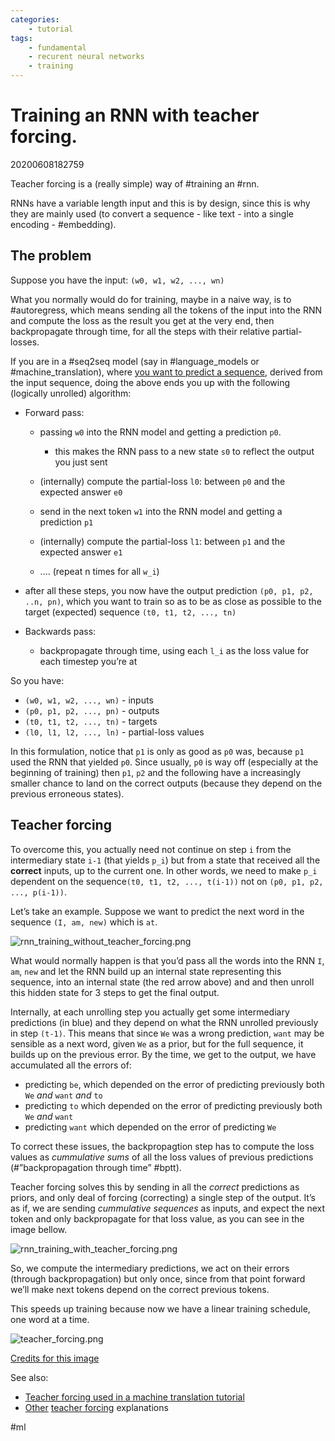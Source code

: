 ```yaml
---
categories: 
    - tutorial
tags:
    - fundamental
    - recurent neural networks
    - training
---
```


# Training an RNN with teacher forcing.
20200608182759

Teacher forcing is a (really simple) way of #training an #rnn.

RNNs have a variable length input and this is by design, since this is why they are mainly used (to convert a sequence - like text - into a single encoding - #embedding).

## The problem
Suppose you have the input: `(w0, w1, w2, ..., wn)`

What you normally would do for training, maybe in a naive way, is to #autoregress, which means sending all the tokens of the input into the RNN and compute the loss as the result you get at the very end, then backpropagate through time, for all the steps with their relative partial-losses. 

If you are in a #seq2seq model (say in #language_models or #machine_translation), where [you want to predict a sequence](http://www.clungu.com/machine%20translation/tutorial/Tutorial-on-Machine-Translation/), derived from the input sequence, doing the above ends you up with the following (logically unrolled) algorithm:

- Forward pass:
    - passing `w0` into the RNN model and getting a prediction `p0`.
        - this makes the RNN pass to a new state `s0` to reflect the output you just sent
    - (internally) compute the partial-loss `l0`: between `p0` and the expected answer `e0`

    - send in the next token `w1` into the RNN model and getting a prediction `p1`
    - (internally) compute the partial-loss `l1`: between `p1` and the expected answer `e1`

    - .… (repeat n times for all `w_i`)

- after all  these steps, you now have the output prediction `(p0, p1, p2, ..n, pn)`, which you want to train so as to be as close as possible to the target (expected) sequence `(t0, t1, t2, ..., tn)`

- Backwards pass:
    - backpropagate through time, using each `l_i` as the loss value for each timestep you’re at

So you have:
- `(w0, w1, w2, ..., wn)` - inputs
- `(p0, p1, p2, ..., pn)` - outputs
- `(t0, t1, t2, ..., tn)` - targets
- `(l0, l1, l2, ..., ln)` - partial-loss values

In this formulation,  notice that `p1` is only as good as `p0` was, because `p1` used the RNN that yielded  `p0`. Since usually, `p0` is way off (especially at the beginning of training) then `p1`, `p2` and the following have a increasingly smaller chance to land on the correct outputs (because they depend on the previous erroneous states).

## Teacher forcing

To overcome this, you actually need not continue on step `i` from the intermediary state `i-1` (that yields `p_i`) but from a state that received all the **correct** inputs, up to the current one. In other words, we need to make `p_i` dependent on the sequence`(t0, t1, t2, ..., t(i-1))` not on `(p0, p1, p2, ..., p(i-1))`.

Let’s take an example. Suppose we want to predict the next word in the sequence `(I, am, new)` which is `at`. 

![rnn_training_without_teacher_forcing.png](../../assets/images/2020-06-12-Teacher_Forcing_files/rnn_training_without_teacher_forcing.png)

What would normally happen is that you’d pass all the words into the RNN `I`, `am`, `new` and let the RNN build up an internal state representing this sequence, into an internal state (the red arrow above) and and then unroll this hidden state for 3 steps to get the final output.

Internally, at each unrolling step you actually get some intermediary predictions (in blue) and they depend on what the RNN unrolled previously in step `(t-1)`.  This means that since `We` was a wrong prediction, `want` may be sensible as a next word, given `We` as a prior, but for the full sequence, it builds up on the previous error. By the time, we get to the output, we have accumulated all the errors of:
- predicting `be`, which depended on the error of predicting previously both `We` *and* `want` *and* `to` 
- predicting `to` which depended on the error of predicting previously both `We` *and* `want`
- predicting `want` which depended on the error of predicting `We`

To correct these issues, the backpropagtion step has to compute the loss values as *cummulative sums* of all the loss values of previous predictions (#”backpropagation through time” #bptt).


Teacher forcing solves this by sending in all the *correct* predictions as priors, and only deal of forcing (correcting) a single step of the output. It’s as if, we are sending *cummulative sequences* as inputs, and expect the next token and only backpropagate for that loss value, as you can see in the image bellow.  

![rnn_training_with_teacher_forcing.png](../../assets/images/2020-06-12-Teacher_Forcing_files/rnn_training_with_teacher_forcing.png)

So, we compute the intermediary predictions, we act on their errors (through backpropagation) but only once, since from that point forward we’ll make next tokens depend on the correct previous tokens. 

This speeds up training because now we have a linear training schedule, one word at a time. 



![teacher_forcing.png](../../assets/images/2020-06-12-Teacher_Forcing_files/teacher_forcing.png)

[Credits for this image](https://roberttlange.github.io/posts/2020/03/blog-post-10/)

See also:
- [Teacher forcing used in a machine translation tutorial](http://www.clungu.com/machine%20translation/tutorial/Tutorial-on-Machine-Translation/)
- [Other](https://machinelearningmastery.com/teacher-forcing-for-recurrent-neural-networks/) [teacher forcing](https://roberttlange.github.io/posts/2020/03/blog-post-10/) explanations

#ml